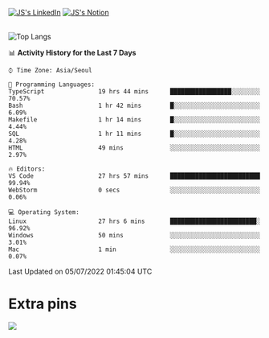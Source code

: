 
[![JS's LinkedIn](https://img.shields.io/badge/LinkedIn-blue?style=for-the-badge&logo=linkedin)](https://www.linkedin.com/in/jaeseung-lee-5a2a32139/) 
[![JS's Notion](https://img.shields.io/badge/Notion-black?style=for-the-badge&logo=notion)](https://bit.ly/ljswiki1) <br><br>
<!-- ![JS's GitHub stats](https://github-readme-stats-lemon-five.vercel.app/api?username=tkxkd0159&hide=contribs,prs,stars,issues&show_icons=true&theme=react&include_all_commits=true)   -->
![Top Langs](https://github-readme-stats-lemon-five.vercel.app/api/top-langs/?username=tkxkd0159&layout=compact&hide=jupyter%20notebook,scss,html,css&langs_count=10)  


<!--START_SECTION:waka-->
📊 **Activity History for the Last 7 Days** 

```text
⌚︎ Time Zone: Asia/Seoul

💬 Programming Languages: 
TypeScript               19 hrs 44 mins      █████████████████░░░░░░░░   70.57% 
Bash                     1 hr 42 mins        █░░░░░░░░░░░░░░░░░░░░░░░░   6.09% 
Makefile                 1 hr 14 mins        █░░░░░░░░░░░░░░░░░░░░░░░░   4.44% 
SQL                      1 hr 11 mins        █░░░░░░░░░░░░░░░░░░░░░░░░   4.28% 
HTML                     49 mins             ░░░░░░░░░░░░░░░░░░░░░░░░░   2.97%

🔥 Editors: 
VS Code                  27 hrs 57 mins      █████████████████████████   99.94% 
WebStorm                 0 secs              ░░░░░░░░░░░░░░░░░░░░░░░░░   0.06%

💻 Operating System: 
Linux                    27 hrs 6 mins       ████████████████████████░   96.92% 
Windows                  50 mins             ░░░░░░░░░░░░░░░░░░░░░░░░░   3.01% 
Mac                      1 min               ░░░░░░░░░░░░░░░░░░░░░░░░░   0.07%

```


 Last Updated on 05/07/2022 01:45:04 UTC
<!--END_SECTION:waka-->

# Extra pins
<!-- <a href="https://github.com/tkxkd0159/go-chain">
  <img align="center" src="https://github-readme-stats-lemon-five.vercel.app/api/pin/?username=tkxkd0159&repo=go-chain&theme=react" />
</a> -->
<a href="https://github.com/tkxkd0159/dsalgo">
  <img align="center" src="https://github-readme-stats-lemon-five.vercel.app/api/pin/?username=tkxkd0159&repo=dsalgo&theme=react" />
</a>

<!---
- 🔭 I’m currently working on ...
- 🌱 I’m currently learning blockchain and distributed network
- 👯 I’m looking to collaborate on ...
- 🤔 I’m looking for help with ...
- 💬 Ask me about ...
- 📫 How to reach me: ...
- 😄 Pronouns: ...
- ⚡ Fun fact: ...
-->
